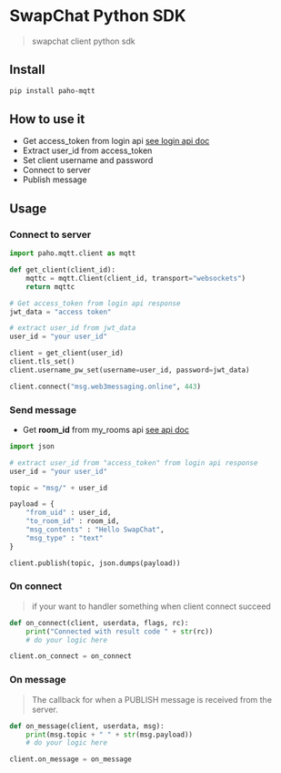 
# SwapChat Python SDK

> swapchat client python sdk


## Install

```bash
pip install paho-mqtt
```


## How to use it

- Get access_token from login api [see login api doc](https://docs.web3messaging.online/docs/Web3MQ-RESTFul-API/User/user-login)
- Extract user_id from access_token
- Set client username and password
- Connect to server
- Publish message

## Usage

### Connect to server

```python
import paho.mqtt.client as mqtt

def get_client(client_id):
    mqttc = mqtt.Client(client_id, transport="websockets")
    return mqttc

# Get access_token from login api response
jwt_data = "access token"

# extract user_id from jwt_data
user_id = "your user_id"

client = get_client(user_id)
client.tls_set()
client.username_pw_set(username=user_id, password=jwt_data)

client.connect("msg.web3messaging.online", 443)
```

### Send message

- Get **room_id** from my_rooms api [see api doc](/docs/Web3MQ-RESTFul-API/Room/get-chat-rooms#get-all-rooms-id-that-you-are-participating-in)

```python
import json

# extract user_id from "access_token" from login api response
user_id = "your user_id"

topic = "msg/" + user_id

payload = {
    "from_uid" : user_id,
    "to_room_id" : room_id,
    "msg_contents" : "Hello SwapChat",
    "msg_type" : "text"
}

client.publish(topic, json.dumps(payload))
```

### On connect

> if your want to handler something when client connect succeed

```python
def on_connect(client, userdata, flags, rc):
    print("Connected with result code " + str(rc))
    # do your logic here

client.on_connect = on_connect
```


### On message

> The callback for when a PUBLISH message is received from the server.


```python
def on_message(client, userdata, msg):
    print(msg.topic + " " + str(msg.payload))
    # do your logic here

client.on_message = on_message
```
